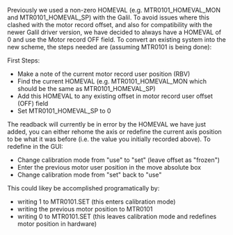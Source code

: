 Previously we used a non-zero HOMEVAL (e.g. MTR0101_HOMEVAL_MON and MTR0101_HOMEVAL_SP) with the Galil. To avoid issues where this clashed with the motor record offset, and also for compatibility with the newer Galil driver version, we have decided to always have a HOMEVAL of 0 and use the Motor record OFF field. To convert an existing system into the new scheme, the steps needed are (assuming MTR0101 is being done):

First Steps:
* Make a note of the current motor record user position (RBV)
* Find the current HOMEVAL (e.g. MTR0101_HOMEVAL_MON which should be the same as MTR0101_HOMEVAL_SP)
* Add this  HOMEVAL to any existing offset in motor record user offset (OFF) field
* Set MTR0101_HOMEVAL_SP to 0

The readback will currently be in error by the HOMEVAL we have just added, you can either rehome the axis or redefine the current axis position to be what it was before (i.e. the value you initially recorded above). To redefine in the GUI:
 
* Change calibration mode from "use" to "set" (leave offset as "frozen")
* Enter the previous motor user position in the move absolute box
* Change calibration mode from "set" back to "use"

This could likey be accomplished programatically by:

* writing 1 to MTR0101.SET   (this enters calibration mode)
* writing the previous motor position to MTR0101
* writing 0 to MTR0101.SET   (this leaves calibration mode and redefines motor position in hardware)



 

 



  